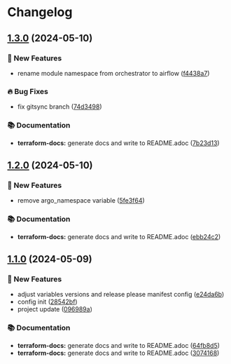 # Changelog

## [1.3.0](https://github.com/GersonRS/modern-gitops-stack-module-airflow/compare/v1.2.0...v1.3.0) (2024-05-10)


### 🚀 New Features

* rename module namespace from orchestrator to airflow ([f4438a7](https://github.com/GersonRS/modern-gitops-stack-module-airflow/commit/f4438a7cf68a082125b29c2a69ed38a98a2d6a5f))


### 🔥 Bug Fixes

* fix gitsync branch ([74d3498](https://github.com/GersonRS/modern-gitops-stack-module-airflow/commit/74d3498f6aefc00cd4253aaeed76a79f58a03657))


### 📚 Documentation

* **terraform-docs:** generate docs and write to README.adoc ([7b23d13](https://github.com/GersonRS/modern-gitops-stack-module-airflow/commit/7b23d1318e08abe2d1a9a613dbca2a1f923cde03))

## [1.2.0](https://github.com/GersonRS/modern-gitops-stack-module-airflow/compare/v1.1.0...v1.2.0) (2024-05-10)


### 🚀 New Features

* remove argo_namespace variable ([5fe3f64](https://github.com/GersonRS/modern-gitops-stack-module-airflow/commit/5fe3f646f046b7daa66764d95de6a9c531d65b11))


### 📚 Documentation

* **terraform-docs:** generate docs and write to README.adoc ([ebb24c2](https://github.com/GersonRS/modern-gitops-stack-module-airflow/commit/ebb24c2b418a47d99bcde2295c1d180bff2bf6ab))

## [1.1.0](https://github.com/GersonRS/modern-gitops-stack-module-airflow/compare/v1.0.0...v1.1.0) (2024-05-09)


### 🚀 New Features

* adjust variables versions and release please manifest config ([e24da6b](https://github.com/GersonRS/modern-gitops-stack-module-airflow/commit/e24da6b8e2db4abb62b32df5e701fcb8dfb68f32))
* config init ([28542bf](https://github.com/GersonRS/modern-gitops-stack-module-airflow/commit/28542bfba2d98fab6e0ff13129df751fc746d97a))
* project update ([096989a](https://github.com/GersonRS/modern-gitops-stack-module-airflow/commit/096989a8f69ab1aced53bd19dbed9a95ffa8488f))


### 📚 Documentation

* **terraform-docs:** generate docs and write to README.adoc ([64fb8d5](https://github.com/GersonRS/modern-gitops-stack-module-airflow/commit/64fb8d5ab39c1843bda992c1525f2c394e8ba5e1))
* **terraform-docs:** generate docs and write to README.adoc ([3074168](https://github.com/GersonRS/modern-gitops-stack-module-airflow/commit/30741688296170950a773064cb708ce95ede218c))
